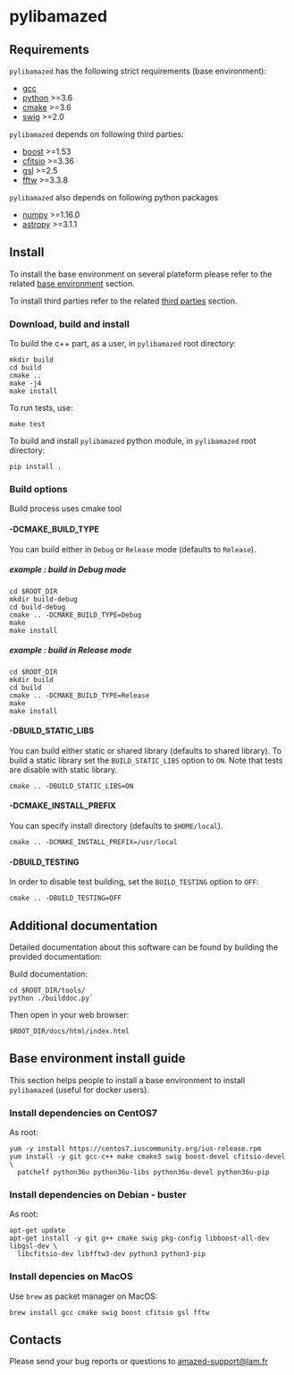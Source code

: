 # pylibamazed

## Requirements

`pylibamazed` has the following strict requirements (base environment):
* [gcc](https://gcc.gnu.org/)
* [python](https://www.python.org/) >=3.6
* [cmake](https://cmake.org/) >=3.6
* [swig](http://www.swig.org/) >=2.0

`pylibamazed` depends on following third parties:
* [boost](https://www.boost.org/) >=1.53
* [cfitsio](https://heasarc.gsfc.nasa.gov/fitsio/) >=3.36
* [gsl](https://www.gnu.org/software/gsl/) >=2.5
* [fftw](http://www.fftw.org/) >=3.3.8

`pylibamazed` also depends on following python packages
* [numpy](http://www.numpy.org/) >=1.16.0
* [astropy](http://www.astropy.org/) >=3.1.1


## Install

To install the base environment on several plateform please refer to the related [base environment](#Base-environment-install-guide) section.

To install third parties refer to the related [third parties](#Third-parties-install-guide) section.


### Download, build and install

To build the c++ part, as a user, in `pylibamazed` root directory:

    mkdir build
    cd build
    cmake ..
    make -j4
    make install

To run tests, use:

    make test

To build and install `pylibamazed` python module, in `pylibamazed` root directory:

    pip install .

### Build options

Build process uses cmake tool

#### -DCMAKE_BUILD_TYPE

You can build either in `Debug` or `Release` mode (defaults to `Release`).

##### example : build in Debug mode

    cd $ROOT_DIR
    mkdir build-debug
    cd build-debug
    cmake .. -DCMAKE_BUILD_TYPE=Debug
    make
    make install

##### example : build in Release  mode

    cd $ROOT_DIR
    mkdir build
    cd build
    cmake .. -DCMAKE_BUILD_TYPE=Release
    make
    make install


#### -DBUILD_STATIC_LIBS

You can build either static or shared library (defaults to shared library). To build a static library set the `BUILD_STATIC_LIBS` option to `ON`.
Note that tests are disable with static library.

    cmake .. -DBUILD_STATIC_LIBS=ON


#### -DCMAKE_INSTALL_PREFIX

You can specify install directory (defaults to `$HOME/local`).

    cmake .. -DCMAKE_INSTALL_PREFIX=/usr/local


#### -DBUILD_TESTING

In order to disable test building, set the `BUILD_TESTING` option to `OFF`:

    cmake .. -DBUILD_TESTING=OFF

## Additional documentation

Detailed documentation about this software can be found by building the provided documentation:

Build documentation:

    cd $ROOT_DIR/tools/
    python ./builddoc.py`

Then open in your web browser:

    $ROOT_DIR/docs/html/index.html

## Base environment install guide

This section helps people to install a base environment to install `pylibamazed` (useful for docker users). 

### Install dependencies on CentOS7

As root:

    yum -y install https://centos7.iuscommunity.org/ius-release.rpm
    yum install -y git gcc-c++ make cmake3 swig boost-devel cfitsio-devel \
      patchelf python36u python36u-libs python36u-devel python36u-pip

### Install dependencies on Debian - buster

As root:

    apt-get update
    apt-get install -y git g++ cmake swig pkg-config libboost-all-dev libgsl-dev \
      libcfitsio-dev libfftw3-dev python3 python3-pip

### Install depencies on MacOS

Use `brew` as packet manager on MacOS:

    brew install gcc cmake swig boost cfitsio gsl fftw


## Contacts

Please send your bug reports or questions to amazed-support@lam.fr
